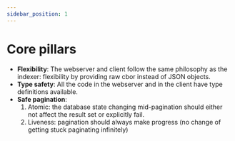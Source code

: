 ```yaml
---
sidebar_position: 1
---
```


# Core pillars

- **Flexibility**: The webserver and client follow the same philosophy as the indexer: flexibility by providing raw cbor instead of JSON objects.
- **Type safety**: All the code in the webserver and in the client have type definitions available.
- **Safe pagination**:
  1. Atomic: the database state changing mid-pagination should either not affect the result set or explicitly fail.
  2. Liveness: pagination should always make progress (no change of getting stuck paginating infinitely)
